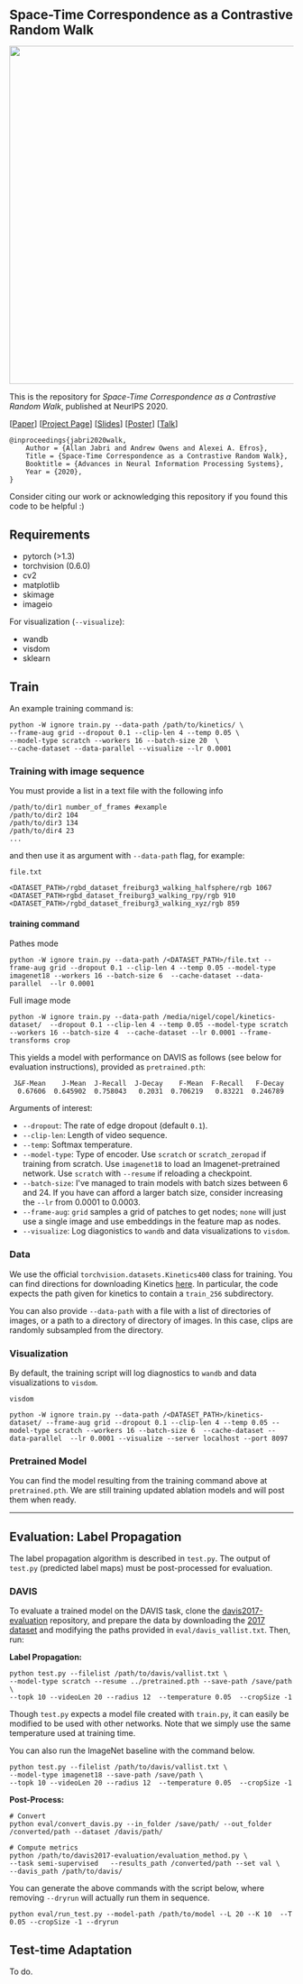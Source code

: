 <h1 style='font-size: 1.6em'>Space-Time Correspondence as a Contrastive Random Walk</h1>

<!-- ![](https://github.com/ajabri/videowalk/raw/master/figs/teaser_animation.gif) -->
<p align="center">
<img src="https://github.com/ajabri/videowalk/raw/master/figs/teaser_animation.gif" width="600">
</p>

This is the repository for *Space-Time Correspondence as a Contrastive Random Walk*, published at NeurIPS 2020.  

[[Paper](https://arxiv.org/abs/2006.14613)]
[[Project Page](http://ajabri.github.io/videowalk)]
[[Slides](https://www.dropbox.com/s/qrqb0ssjlh1tph1/jabri.nips.12min.public.key)]
[[Poster](https://www.dropbox.com/s/snpj68cssu3b4to/jabri.neurips2020.poster.pdf)]
[[Talk](https://youtu.be/UaOcjxrPaho)]

```
@inproceedings{jabri2020walk,
    Author = {Allan Jabri and Andrew Owens and Alexei A. Efros},
    Title = {Space-Time Correspondence as a Contrastive Random Walk},
    Booktitle = {Advances in Neural Information Processing Systems},
    Year = {2020},
}
```
Consider citing our work or acknowledging this repository if you found this code to be helpful :)

##  Requirements
- pytorch (>1.3)
- torchvision (0.6.0)
- cv2
- matplotlib
- skimage
- imageio

For visualization (`--visualize`):
- wandb
- visdom
- sklearn



## Train
An example training command is:
```
python -W ignore train.py --data-path /path/to/kinetics/ \
--frame-aug grid --dropout 0.1 --clip-len 4 --temp 0.05 \
--model-type scratch --workers 16 --batch-size 20  \
--cache-dataset --data-parallel --visualize --lr 0.0001
```

### Training with image sequence
You must provide a list in a text file with the following info
```
/path/to/dir1 number_of_frames #example
/path/to/dir2 104
/path/to/dir3 134
/path/to/dir4 23
...
```
and then use it as argument with `--data-path` flag, for example:

`file.txt`
```
<DATASET_PATH>/rgbd_dataset_freiburg3_walking_halfsphere/rgb 1067
<DATASET_PATH>rgbd_dataset_freiburg3_walking_rpy/rgb 910
<DATASET_PATH>/rgbd_dataset_freiburg3_walking_xyz/rgb 859
```
#### training command
Pathes mode
```
python -W ignore train.py --data-path /<DATASET_PATH>/file.txt --frame-aug grid --dropout 0.1 --clip-len 4 --temp 0.05 --model-type imagenet18 --workers 16 --batch-size 6  --cache-dataset --data-parallel  --lr 0.0001
```

Full image mode
```
python -W ignore train.py --data-path /media/nigel/copel/kinetics-dataset/  --dropout 0.1 --clip-len 4 --temp 0.05 --model-type scratch --workers 16 --batch-size 4  --cache-dataset --lr 0.0001 --frame-transforms crop
```


This yields a model with performance on DAVIS as follows (see below for evaluation instructions), provided as `pretrained.pth`:
```
 J&F-Mean    J-Mean  J-Recall  J-Decay    F-Mean  F-Recall   F-Decay
  0.67606  0.645902  0.758043   0.2031  0.706219   0.83221  0.246789
```

Arguments of interest:

* `--dropout`: The rate of edge dropout (default `0.1`).
* `--clip-len`: Length of video sequence.
* `--temp`: Softmax temperature.
* `--model-type`: Type of encoder. Use `scratch` or `scratch_zeropad` if training from scratch. Use `imagenet18` to load an Imagenet-pretrained network. Use `scratch` with `--resume` if reloading a checkpoint.
* `--batch-size`: I've managed to train models with batch sizes between 6 and 24. If you have can afford a larger batch size, consider increasing the `--lr` from 0.0001 to 0.0003.
* `--frame-aug`: `grid` samples a grid of patches to get nodes; `none` will just use a single image and use embeddings in the feature map as nodes.
* `--visualize`: Log diagonistics to `wandb` and data visualizations to `visdom`.

### Data

We use the official `torchvision.datasets.Kinetics400` class for training. You can find directions for downloading Kinetics [here](https://github.com/pytorch/vision/tree/master/references/video_classification). In particular, the code expects the path given for kinetics to contain a `train_256` subdirectory.

You can also provide `--data-path` with a file with a list of directories of images, or a path to a directory of directory of images. In this case, clips are randomly subsampled from the directory.


### Visualization
By default, the training script will log diagnostics to `wandb` and data visualizations to `visdom`.
```
visdom
```

```
python -W ignore train.py --data-path /<DATASET_PATH>/kinetics-dataset/ --frame-aug grid --dropout 0.1 --clip-len 4 --temp 0.05 --model-type scratch --workers 16 --batch-size 6  --cache-dataset --data-parallel  --lr 0.0001 --visualize --server localhost --port 8097
```

### Pretrained Model
You can find the model resulting from the training command above at `pretrained.pth`.
We are still training updated ablation models and will post them when ready.

---

## Evaluation: Label Propagation
The label propagation algorithm is described in `test.py`.  The output of `test.py` (predicted label maps) must be post-processed for evaluation.

### DAVIS
To evaluate a trained model on the DAVIS task, clone the [davis2017-evaluation](https://github.com/davisvideochallenge/davis2017-evaluation) repository, and prepare the data by downloading the [2017 dataset](https://davischallenge.org/davis2017/code.html) and modifying the paths provided in `eval/davis_vallist.txt`. Then, run:


**Label Propagation:**
```
python test.py --filelist /path/to/davis/vallist.txt \
--model-type scratch --resume ../pretrained.pth --save-path /save/path \
--topk 10 --videoLen 20 --radius 12  --temperature 0.05  --cropSize -1
```
Though `test.py` expects a model file created with `train.py`, it can easily be modified to be used with other networks. Note that we simply use the same temperature used at training time.

You can also run the ImageNet baseline with the command below.
```
python test.py --filelist /path/to/davis/vallist.txt \
--model-type imagenet18 --save-path /save/path \
--topk 10 --videoLen 20 --radius 12  --temperature 0.05  --cropSize -1
```


**Post-Process:**  
```
# Convert
python eval/convert_davis.py --in_folder /save/path/ --out_folder /converted/path --dataset /davis/path/

# Compute metrics
python /path/to/davis2017-evaluation/evaluation_method.py \
--task semi-supervised   --results_path /converted/path --set val \
--davis_path /path/to/davis/
```

You can generate the above commands with the script below, where removing `--dryrun` will actually run them in sequence.
```
python eval/run_test.py --model-path /path/to/model --L 20 --K 10  --T 0.05 --cropSize -1 --dryrun
```


## Test-time Adaptation
To do.
